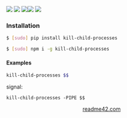 <!--
https://readme42.com
-->



[![](https://img.shields.io/badge/OS-Unix-blue.svg?longCache=True)]()
[![](https://img.shields.io/pypi/v/kill-child-processes.svg?maxAge=3600)](https://pypi.org/project/kill-child-processes/)
[![](https://img.shields.io/npm/v/kill-child-processes.svg?maxAge=3600)](https://www.npmjs.com/package/kill-child-processes)[![](https://img.shields.io/badge/License-Unlicense-blue.svg?longCache=True)](https://unlicense.org/)
[![](https://github.com/andrewp-as-is/kill-child-processes/workflows/tests42/badge.svg)](https://github.com/andrewp-as-is/kill-child-processes/actions)

### Installation
```bash
$ [sudo] pip install kill-child-processes
```

```bash
$ [sudo] npm i -g kill-child-processes
```

#### Examples
```bash
kill-child-processes $$
```

signal:
```
kill-child-processes -PIPE $$
```

<p align="center">
    <a href="https://readme42.com/">readme42.com</a>
</p>